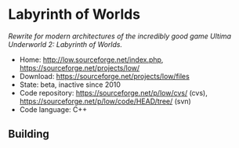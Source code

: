 # Labyrinth of Worlds

_Rewrite for modern architectures of the incredibly good game Ultima Underworld 2: Labyrinth of Worlds._

- Home: http://low.sourceforge.net/index.php, https://sourceforge.net/projects/low/
- Download: https://sourceforge.net/projects/low/files
- State: beta, inactive since 2010
- Code repository: https://sourceforge.net/p/low/cvs/ (cvs), https://sourceforge.net/p/low/code/HEAD/tree/ (svn)
- Code language: C++

## Building

